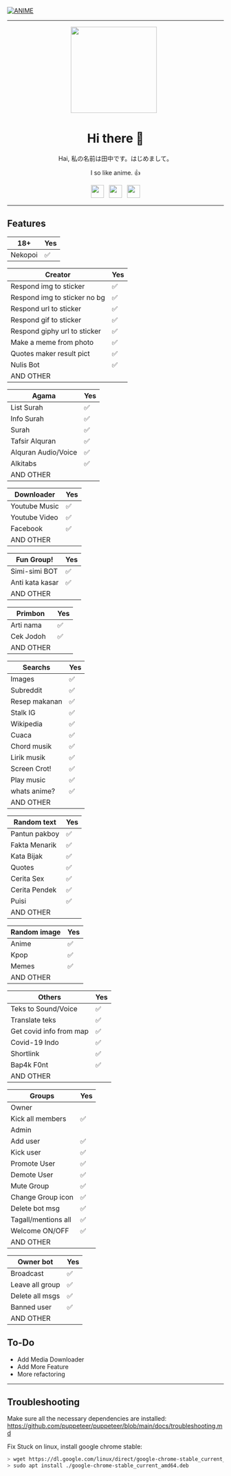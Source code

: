[![ANIME](https://coverfiles.alphacoders.com/916/91695.png)](https://github.com/Tanaka9531)

___
<p align='center'><a href="https://www.instagram.com/impostor9531/"><img height="200" src="https://avatars0.githubusercontent.com/u/73052642?s=460&u=c0e05b9f2faf2048ca9fed7b79dcff7ef9e3e3fe&v=4"></a>&nbsp;&nbsp;</p>

<h1  align='center'> Hi there 👋 </h1>

<p align='center'> Hai, 私の名前は田中です。はじめまして。 </p>

<p align='center'> I so like anime. 👍  </p>

<p align='center'>
   <a href="https://www.youtube.com/channel/UCea_xh4i0rGRclhHMJY-j6w"><img height="30" src="https://img.pngio.com/youtube-icon-vector-images-icon-sign-and-symbols-youtube-icon-png-1000_1000.png"></a>&nbsp;&nbsp;
   <a href="https://www.instagram.com/impostor9531/"><img height="30" src="https://image.freepik.com/free-vector/instagram-icon_1057-2227.jpg"></a>&nbsp;&nbsp;
   <a href="https://wa.me/0816243737"><img height="30" src="https://w7.pngwing.com/pngs/672/164/png-transparent-whatsapp-icon-whatsapp-logo-computer-icons-zubees-halal-foods-whatsapp-text-circle-unified-payments-interface.png"></a>
</P>

---

## Features

| 18+ |Yes|
| ------------- | ------------- |
| Nekopoi |✅|

| Creator |Yes|
| ------------- | ------------- |
| Respond img to sticker|✅|
| Respond img to sticker no bg|✅|
| Respond url to sticker|✅|
| Respond gif to sticker|✅|
| Respond giphy url to sticker|✅|
| Make a meme from photo|✅|
| Quotes maker result pict|✅|
| Nulis Bot|✅|
| AND OTHER |

| Agama |Yes|
| ------------- | ------------- |
| List Surah|✅|
| Info Surah|✅|
| Surah|✅|
| Tafsir Alquran|✅|
| Alquran Audio/Voice|✅|
| Alkitabs|✅|
| AND OTHER |

| Downloader |Yes|
| ------------- | ------------- |
| Youtube Music |✅|
| Youtube Video |✅|
| Facebook |✅|
| AND OTHER |

| Fun Group! |Yes|
| ------------- | ------------- |
| Simi-simi BOT|✅|
| Anti kata kasar|✅|
| AND OTHER |

| Primbon |Yes|
| ------------- | ------------- |
| Arti nama |✅|
| Cek Jodoh |✅|
| AND OTHER |

| Searchs |Yes|
| ------------- | ------------- |
| Images |✅|
| Subreddit |✅|
| Resep makanan |✅|
| Stalk IG |✅|
| Wikipedia |✅|
| Cuaca |✅|
| Chord musik |✅|
| Lirik musik |✅|
| Screen Crot!|✅|
| Play music|✅|
| whats anime?|✅|
| AND OTHER |

| Random text |Yes|
| ------------- | ------------- |
| Pantun pakboy|✅|
| Fakta Menarik|✅|
| Kata Bijak|✅|
| Quotes|✅|
| Cerita Sex|✅|
| Cerita Pendek|✅|
| Puisi|✅|
| AND OTHER |

| Random image |Yes|
| ------------- | ------------- |
| Anime |✅|
| Kpop |✅|
| Memes |✅|
| AND OTHER |

| Others |Yes|
| ------------- | ------------- |
| Teks to Sound/Voice|✅|
| Translate teks|✅|
| Get covid info from map|✅|
| Covid-19 Indo|✅|
| Shortlink|✅|
| Bap4k F0nt|✅|
| AND OTHER |

| Groups |Yes|
| ------------- | ------------- |
| Owner||
| Kick all members|✅|
| Admin||
| Add user|✅|
| Kick user|✅|
| Promote User|✅|
| Demote User|✅|
| Mute Group|✅|
| Change Group icon|✅|
| Delete bot msg|✅|
| Tagall/mentions all|✅|
| Welcome ON/OFF|✅|
| AND OTHER |

| Owner bot |Yes|
| ------------- | ------------- |
| Broadcast|✅|
| Leave all group|✅|
| Delete all msgs|✅|
| Banned user|✅|
| AND OTHER |

## To-Do
 - Add Media Downloader
 - Add More Feature
 - More refactoring
 
---

## Troubleshooting
Make sure all the necessary dependencies are installed: https://github.com/puppeteer/puppeteer/blob/main/docs/troubleshooting.md

Fix Stuck on linux, install google chrome stable: 
```bash
> wget https://dl.google.com/linux/direct/google-chrome-stable_current_amd64.deb
> sudo apt install ./google-chrome-stable_current_amd64.deb
```
